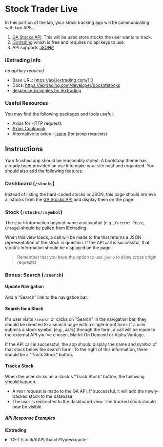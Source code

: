 # Stock Trader Live

In this portion of the lab, your stock tracking app will be communicating with two APIs...
  1. [GA Stocks API](https://ga-stocks.herokuapp.com/stocks). This will be used store stocks the user wants to track.
  2. [iExtrading](https://iextrading.com/developer/docs/#getting-started) which is free and requires no api keys to use.
  3. API supports [JSONP](https://en.wikipedia.org/wiki/JSONP)

### iExtrading Info
*no api key required*

- Base URL: https://api.iextrading.com/1.0
- Docs: https://iextrading.com/developer/docs/#stocks
- <a href="#iextrading">Response Examples for iExtrading</a>


### Useful Resources

You may find the following packages and tools useful:
- Axios for HTTP requests
- [Axios Cookbook](https://github.com/axios/axios/blob/master/COOKBOOK.md)
- Alternative to axios - [jsonp](https://github.com/axios/axios/blob/master/COOKBOOK.md#jsonp) (for jsonp requests)


## Instructions

Your finished app should be reasonably styled. A bootstrap theme has already been provided so use it to make your site neat and organized. You should also add the following features:


### Dashboard (`/stocks`)

Instead of listing the hard-coded stocks or JSON, this page should retrieve all stocks from the [GA Stocks API](https://ga-stocks.herokuapp.com/stocks) and display them on the page.


### Stock (`/stocks/:symbol`)

The stock information beyond name and symbol (e.g., `Current Price`, `Change`) should be pulled from iExtrading.

When this view loads, a call will be made to the that returns a JSON representation of the stock in question. If the API call is successful, that stock's information should be displayed on the page.

> Remember that you have the option to use `jsonp` to allow cross origin requests!


### Bonus: Search (`/search`)

#### Update Navigation

Add a "Search" link to the navigation bar.

#### Search for a Stock

If a user visits `/search` or clicks on "Search" in the navigation bar, they should be directed to a search page with a single-input form. If a user submits a stock symbol (e.g., `AAPL`) through the form, a call will be made to the external API you've chosen, Markit On Demand or Alpha Vantage.

If the API call is successful, the app should display the name and symbol of that stock below the search form. To the right of this information, there should be a "Track Stock" button.

#### Track a Stock

When the user clicks on a stock's "Track Stock" button, the following should happen...
- A `POST` request is made to the GA API. If successful, it will add the newly-tracked stock to the database.
- The user is redirected to the dashboard view. The tracked stock should now be visible


##### API Response Examples

<a name="iextrading"></a>
__iExtrading__
<details>
<summary>`GET /stock/AAPL/batch?types=quote`</summary>

```
{
    "quote": {
        "symbol": "AAPL",
        "companyName": "Apple Inc.",
        "primaryExchange": "Nasdaq Global Select",
        "sector": "Technology",
        "calculationPrice": "tops",
        "open": 173.78,
        "openTime": 1522157400616,
        "close": 172.77,
        "closeTime": 1522094400439,
        "high": 175.15,
        "low": 173.16,
        "latestPrice": 173.96,
        "latestSource": "IEX real time price",
        "latestTime": "10:49:34 AM",
        "latestUpdate": 1522162174608,
        "latestVolume": 9813729,
        "iexRealtimePrice": 173.96,
        "iexRealtimeSize": 100,
        "iexLastUpdated": 1522162174608,
        "delayedPrice": 173.27,
        "delayedPriceTime": 1522161279100,
        "previousClose": 172.77,
        "change": 1.19,
        "changePercent": 0.00689,
        "iexMarketPercent": 0.03795,
        "iexVolume": 372431,
        "avgTotalVolume": 35600392,
        "iexBidPrice": 173.93,
        "iexBidSize": 100,
        "iexAskPrice": 173.96,
        "iexAskSize": 100,
        "marketCap": 882675301480,
        "peRatio": 18.91,
        "week52High": 183.5,
        "week52Low": 138.62,
        "ytdChange": 0.007049991111007603
    }
}
```

<summary>GET /stock/AAPL/chart/1d</summary>

```
[
    {
        "date": "20180327",
        "minute": "09:30",
        "label": "09:30 AM",
        "high": 174.06,
        "low": 173.63,
        "average": 173.801,
        "volume": 5675,
        "notional": 986323.105,
        "numberOfTrades": 52,
        "marketHigh": 174.1,
        "marketLow": 173.62,
        "marketAverage": 173.815,
        "marketVolume": 1066145,
        "marketNotional": 185312060.0352,
        "marketNumberOfTrades": 2724,
        "changeOverTime": 0,
        "marketChangeOverTime": 0
    },

    ...
]
```

</details>